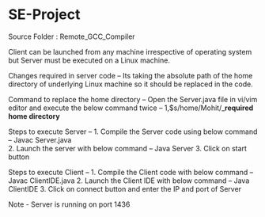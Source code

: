 SE-Project
==========
Source Folder : Remote_GCC_Compiler

Client can be launched from any machine irrespective of operating system but Server must be executed on a Linux machine.

Changes required in server code – 
  Its taking the absolute path of the home directory of underlying Linux machine so it should be replaced in the code.

Command to replace the home directory – 
    Open the Server.java file in vi/vim editor and execute the below command twice – 
    1,$s/home/Mohit/___required home directory__

Steps to execute Server  – 
      1.	Compile the Server code using below command – 
            Javac Server.java   
      2.	Launch the server with below command – 
            Java Server
      3.	Click on start button
      
Steps to execute Client – 
      1.	Compile the Client code with below command – 
            Javac ClientIDE.java
      2.	Launch the Client IDE with below command – 
            Java ClientIDE
      3.	Click on connect button and enter the IP and port of Server 


Note - Server is running on port 1436
